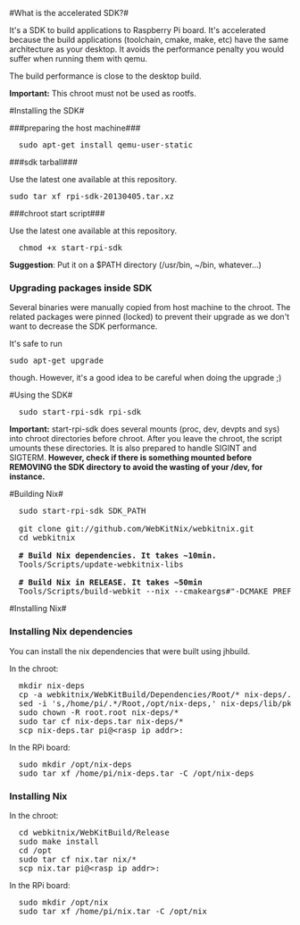 #What is the accelerated SDK?#

It's a SDK to build applications to Raspberry Pi board. It's accelerated because the build applications (toolchain, cmake, make, etc) have the same architecture as your desktop. It avoids the performance penalty you would suffer when running them with qemu.

The build performance is close to the desktop build.

**Important:** This chroot must not be used as rootfs.

#Installing the SDK#

###preparing the host machine###
<pre>
  sudo apt-get install qemu-user-static
</pre>
###sdk tarball###

Use the latest one available at this repository.

<pre>
sudo tar xf rpi-sdk-20130405.tar.xz
</pre>

###chroot start script###

Use the latest one available at this repository.

<pre>
  chmod +x start-rpi-sdk
</pre>

**Suggestion**: Put it on a $PATH directory (/usr/bin, ~/bin, whatever...)

### Upgrading packages inside SDK ###

Several binaries were manually copied from host machine to the chroot. The related packages were pinned (locked) to prevent their upgrade as we don't want to decrease the SDK performance.

It's safe to run <pre>sudo apt-get upgrade</pre> though. However, it's a good idea to be careful when doing the upgrade ;)

#Using the SDK#
<pre>
  sudo start-rpi-sdk rpi-sdk
</pre>
**Important:** start-rpi-sdk does several mounts (proc, dev, devpts and sys) into chroot directories before chroot. After you leave the chroot, the script umounts these directories. It is also prepared to handle SIGINT and SIGTERM.  **However, check if there is something mounted before REMOVING the SDK directory to avoid the wasting of your /dev, for instance.**

#Building Nix#
<pre>
  sudo start-rpi-sdk SDK_PATH

  git clone git://github.com/WebKitNix/webkitnix.git
  cd webkitnix

  <b># Build Nix dependencies. It takes ~10min.</b>
  Tools/Scripts/update-webkitnix-libs

  <b># Build Nix in RELEASE. It takes ~50min</b>
  Tools/Scripts/build-webkit --nix --cmakeargs#"-DCMAKE_PREFIX_PATH#/opt/vc" --no-llint --opengles2 --prefix#/opt/nix
</pre>
#Installing Nix#

### Installing Nix dependencies ###

You can install the nix dependencies that were built using jhbuild.

In the chroot:
<pre>
  mkdir nix-deps
  cp -a webkitnix/WebKitBuild/Dependencies/Root/* nix-deps/.
  sed -i 's,/home/pi/.*/Root,/opt/nix-deps,' nix-deps/lib/pkgconfig/*.pc
  sudo chown -R root.root nix-deps/*
  sudo tar cf nix-deps.tar nix-deps/*
  scp nix-deps.tar pi@&lt;rasp_ip_addr&gt;:
</pre>

In the RPi board:
<pre>
  sudo mkdir /opt/nix-deps
  sudo tar xf /home/pi/nix-deps.tar -C /opt/nix-deps
</pre>

### Installing Nix ###

In the chroot:
<pre>
  cd webkitnix/WebKitBuild/Release
  sudo make install
  cd /opt
  sudo tar cf nix.tar nix/*
  scp nix.tar pi@&lt;rasp_ip_addr&gt;:
</pre>

In the RPi board:
<pre>
  sudo mkdir /opt/nix
  sudo tar xf /home/pi/nix.tar -C /opt/nix
</pre>
